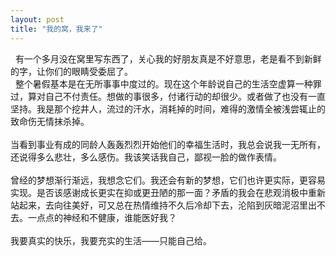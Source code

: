 ```yaml
---
layout: post
title: "我的窝，我来了"
---
```

  有一个多月没在窝里写东西了，关心我的好朋友真是不好意思，老是看不到新鲜的字，让你们的眼睛受委屈了。  
  整个暑假基本是在无所事事中度过的。现在这个年龄说自己的生活空虚算一种罪过，算对自己不付责任。想做的事很多，付诸行动的却很少。或者做了也没有一直坚持。我是那个挖井人，流过的汗水，消耗掉的时间，难得的激情全被浅尝辄止的致命伤无情抹杀掉。  
   
当看到事业有成的同龄人轰轰烈烈开始他们的幸福生活时，我总会说我一无所有，还说得多么悲壮，多么感伤。我该笑话我自己，鄙视一脸的做作表情。  
   
曾经的梦想渐行渐远，我想念它们。我还会有新的梦想，它们也许更实际，更容易实现。是否该感谢成长更实在抑或更丑陋的那一面？矛盾的我会在悲观消极中重新站起来，去向往美好，可又总在热情维持不久后冷却下去，沦陷到灰暗泥沼里出不去。一点点的神经和不健康，谁能医好我？  
   
我要真实的快乐，我要充实的生活——只能自己给。							  
		
